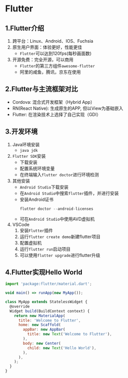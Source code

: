 # Flutter
## 1.Flutter介绍
1. 跨平台：Linux、Android、IOS、Fuchsia
2. 原生用户界面：体验更好，性能更佳
    * `Flutter`可以达到120fps(每秒画面数)
3. 开源免费：完全开源，可以商用
    * `Flutter`的第三方组件`awesome-flutter`
    * 阿里的咸鱼，腾讯，京东在使用
## 2.Flutter与主流框架对比
* Cordova: 混合式开发框架（Hybrid App）
* RN(React Native): 生成原生的APP, 但以View为基础嵌入
* Flutter: 在渲染技术上选择了自己实现（GDI）
## 3.开发环境
1. Java环境安装
    * `java jdk`
2. `Flutter SDK`安装
    * 下载安装
    * 配置系统环境变量
    * 在终端输入`flutter doctor`进行环境检测
3. 其他安装
    * `Android Studio`下载安装
    * 在`Android Studio`中搜索`flutter`插件，并进行安装
    * 安装Android证书
        ```js
        flutter doctor --android-licenses
        ```
    * 可在`Android Studio`中使用AVD虚拟机
4. VSCode
    1. 安装`Flutter`插件
    2. 运行`flutter create demo`新建flutter项目
    3. 配置虚拟机
    4. 运行`flutter run`启动项目
    5. 可以使用`flutter upgrade`进行flutter升级
## 4.Flutter实现Hello World
```js
import 'package:flutter/material.dart';

void main() => runApp(new MyApp());

class MyApp extends StatelessWidget {
  @override
  Widget build(BuildContext context) {
    return new MaterialApp(
      title: 'Welcome to Flutter',
      home: new Scaffold(
        appBar: new AppBar(
          title: new Text('Welcome to Flutter'),
        ),
        body: new Center(
          child: new Text('Hello World'),
        ),
      ),
    );
  }
}
```